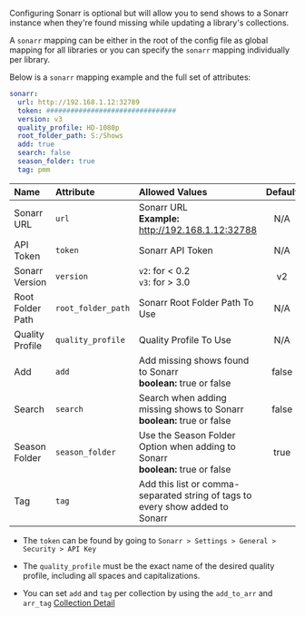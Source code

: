 Configuring Sonarr is optional but will allow you to send shows to a Sonarr instance when they're found missing while updating a library's collections.

A `sonarr` mapping can be either in the root of the config file as global mapping for all libraries or you can specify the `sonarr` mapping individually per library.

Below is a `sonarr` mapping example and the full set of attributes:
```YAML
sonarr:
  url: http://192.168.1.12:32789
  token: ################################
  version: v3
  quality_profile: HD-1080p
  root_folder_path: S:/Shows
  add: true
  search: false
  season_folder: true
  tag: pmm
```

| Name | Attribute | Allowed Values| Default | Required |
| :-- | :-- | :-- | :--: | :--: |
| Sonarr URL | `url` | Sonarr URL<br><strong>Example:</strong> http://192.168.1.12:32788 | N/A | :heavy_check_mark: |
| API Token | `token` | Sonarr API Token | N/A | :heavy_check_mark: |
| Sonarr Version | `version` | `v2`: for < 0.2<br>`v3`: for > 3.0 | v2 | :x: |
| Root Folder Path | `root_folder_path` | Sonarr Root Folder Path To Use | N/A | :heavy_check_mark: |
| Quality Profile | `quality_profile` | Quality Profile To Use | N/A | :heavy_check_mark: |
| Add | `add` | Add missing shows found to Sonarr<br><strong>boolean:</strong> true or false | false | :x: |
| Search | `search` | Search when adding missing shows to Sonarr<br><strong>boolean:</strong> true or false | false | :x: |
| Season Folder | `season_folder` | Use the Season Folder Option when adding to Sonarr<br><strong>boolean:</strong> true or false | true | :x: |
| Tag | `tag` | Add this list or comma-separated string of tags to every show added to Sonarr | ` ` | :x: |

* The `token` can be found by going to `Sonarr > Settings > General > Security > API Key`

* The `quality_profile` must be the exact name of the desired quality profile, including all spaces and capitalizations.

* You can set `add` and `tag` per collection by using the `add_to_arr` and `arr_tag` [Collection Detail](https://github.com/meisnate12/Plex-Meta-Manager/wiki/Collection-Details#settings-attributes)